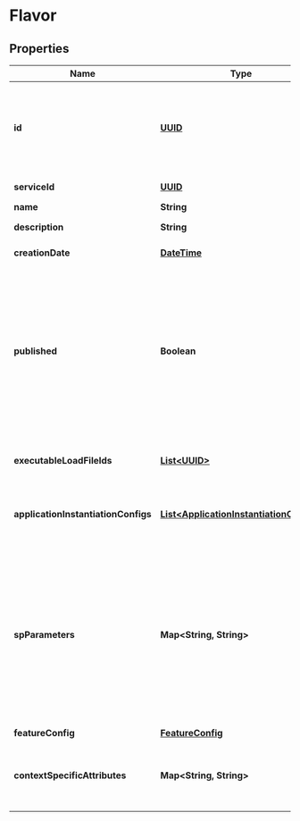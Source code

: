 # Flavor

## Properties
Name | Type | Description | Notes
------------ | ------------- | ------------- | -------------
**id** | [**UUID**](UUID.md) | Unique identification of the Flavor. The id shall be used to check the necessity of applet reinstallation during the Version update process, for use cases when the same Flavor is used for different Versions. |  [optional]
**serviceId** | [**UUID**](UUID.md) | ID of the Service owning the Flavor. |  [optional]
**name** | **String** | Name of this Flavor. |  [optional]
**description** | **String** | Additional description for this Flavor. |  [optional]
**creationDate** | [**DateTime**](DateTime.md) | A datetime string (creation of Flavor). |  [optional]
**published** | **Boolean** | A Flavor can only be used for deployment if it is published. Once published, modification of the following attributes is no longer possible -&gt; executableLoadFileIds -&gt; applicationInstantationConfigs Default value is false. The value can be changed to true via the interface method Publish Flavor (see Section 4.1.6.4.15). Once published (value set to true), a Flavor cannot be reversed to an unpublished state again. |  [optional]
**executableLoadFileIds** | [**List&lt;UUID&gt;**](UUID.md) | List of IDs of ELFs used by this Flavor. Modifications are only possible, as long as the Flavor is not yet published. |  [optional]
**applicationInstantiationConfigs** | [**List&lt;ApplicationInstantiationConfig&gt;**](ApplicationInstantiationConfig.md) | List to link and prioritize EMs and ApplicationConfigs. Modifications are only possible, as long as the Flavor is not yet published. |  [optional]
**spParameters** | **Map&lt;String, String&gt;** | Key value definitions used as parameters of a service. Those parameters can be retrieved via TSM-API. For the parameters returned by TSM-API the key value pairs are combined with key values pairs of spParameters contained in the Service definition. For pairs with identical keys, the key value pairs of the given flavor take presence over the corresponding pairs contained in spParameters of the Service definition.. |  [optional]
**featureConfig** | [**FeatureConfig**](FeatureConfig.md) |  |  [optional]
**contextSpecificAttributes** | **Map&lt;String, String&gt;** | Additional context specific configuration settings (e.g. platform specific CSP patch level). Possible options are defined bilateral between SP and TSMS provider. |  [optional]
